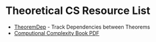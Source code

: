 # Theoretical CS Resource List
- [TheoremDep](https://sharmaeklavya2.github.io/theoremdep/) - Track Dependencies between Theorems
- [Computional Complexity Book PDF](https://theory.cs.princeton.edu/complexity/book.pdf)
